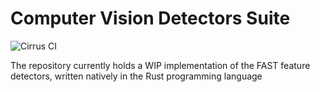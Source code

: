 # Computer Vision Detectors Suite

![Cirrus CI](https://img.shields.io/cirrus/github/bergercookie/cv-detectors-rs?style=plastic)

The repository currently holds a WIP implementation of the FAST feature
detectors, written natively in the Rust programming language
